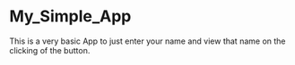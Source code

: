 # My_Simple_App
This is a very basic App to just enter your name and view that name on the clicking of the button.

